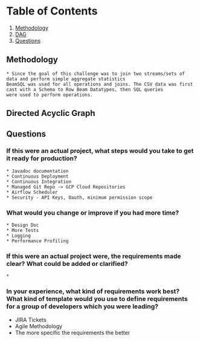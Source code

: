 # Table of Contents
1. [Methodology](#Method)
1. [DAG](#DAG)
2. [Questions](#Questions)

## Methodology <a name="Method"></a>
	* Since the goal of this challenge was to join two streams/sets of data and perform simple aggregate statistics
	BeamSQL was used for all operations and joins. The CSV data was first cast with a Schema to Row Beam Datatypes, then SQL queries
	were used to perform operations.

## Directed Acyclic Graph <a name="DAG"></a>

## Questions <a name="Questions"></a>

### If this were an actual project, what steps would you take to get it ready for production?
    
    * Javadoc documentation
    * Continuous Deployment
    * Continuous Integration
    * Managed Git Repo -> GCP Cloud Repositories
    * Airflow Scheduler
    * Security - API Keys, Oauth, minimum permission scope

### What would you change or improve if you had more time?

    * Design Doc
    * More Tests
    * Logging
    * Performance Profiling
    
### If this were an actual project were, the requirements made clear? What could be added or clarified?

	*

### In your experience, what kind of requirements work best? What kind of template would you use to define requirements for a group of developers which you were leading?
* JIRA Tickets
* Agile Methodology 
* The more specific the requirements the better